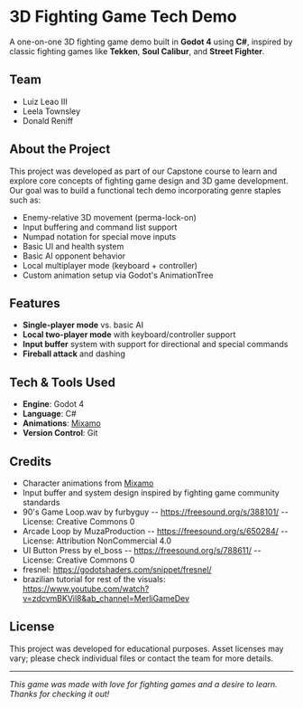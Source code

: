 # 3D Fighting Game Tech Demo

A one-on-one 3D fighting game demo built in **Godot 4** using **C#**, inspired by classic fighting games like **Tekken**, **Soul Calibur**, and **Street Fighter**.

## Team

- Luiz Leao III  
- Leela Townsley  
- Donald Reniff  

## About the Project

This project was developed as part of our Capstone course to learn and explore core concepts of fighting game design and 3D game development. Our goal was to build a functional tech demo incorporating genre staples such as:

- Enemy-relative 3D movement (perma-lock-on)
- Input buffering and command list support
- Numpad notation for special move inputs
- Basic UI and health system
- Basic AI opponent behavior
- Local multiplayer mode (keyboard + controller)
- Custom animation setup via Godot's AnimationTree

## Features

- **Single-player mode** vs. basic AI
- **Local two-player mode** with keyboard/controller support
- **Input buffer** system with support for directional and special commands
- **Fireball attack** and dashing

## Tech & Tools Used

- **Engine**: Godot 4
- **Language**: C#
- **Animations**: [Mixamo](https://www.mixamo.com/)
- **Version Control**: Git

## Credits

- Character animations from [Mixamo](https://www.mixamo.com/)
- Input buffer and system design inspired by fighting game community standards
- 90's Game Loop.wav by furbyguy -- https://freesound.org/s/388101/ -- License: Creative Commons 0
- Arcade Loop by MuzaProduction -- https://freesound.org/s/650284/ -- License: Attribution NonCommercial 4.0
- UI Button Press by el_boss -- https://freesound.org/s/788611/ -- License: Creative Commons 0
- fresnel: https://godotshaders.com/snippet/fresnel/
- brazilian tutorial for rest of the visuals: https://www.youtube.com/watch?v=zdcvmBKVil8&ab_channel=MerliGameDev

## License

This project was developed for educational purposes. Asset licenses may vary; please check individual files or contact the team for more details.

---

*This game was made with love for fighting games and a desire to learn. Thanks for checking it out!*
